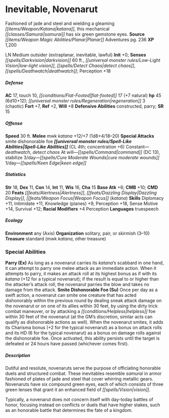 ﻿---
cssclass: [monsters]
title1: Inevitable, Novenarut
desc_short: Fashioned of jade and steel and wielding a gleaming katana, this mechanical
  samurai has six green gemstone eyes.
title2: Novenarut
CR: 4
sources:
- name: Planar Adventures
  page: 236
  link: http://paizo.com/products/btpya1am
XP: 1200
alignment: LN
size: Medium
type: outsider
subtypes:
- extraplanar
- inevitable
- lawful
initiative:
  bonus: 0
senses:
  darkvision: 60
  low-light vision: true
  detect chaos: true
  deathwatch: true
AC:
  AC: 17
  touch: 10
  flat_footed: 17
  components:
    natural: 7
HP:
  HP: 45
  long: 6d10+12
  regeneration: 3
  regeneration_weakness: chaotic
saves:
  fort: 7
  ref: 2
  will: 8
defensive_abilities:
- constructed
- parry
SR: 15
speeds:
  base: 30
attacks:
  melee:
  - - text: mwk katana +12/+7 (1d8+4/18-20)
      entries:
      - - damage: 1d8+4
          crit_range: 18-20
      attack: mwk katana
      bonus:
      - 12
      - 7
  special:
  - smite dishonorable foe
spell_like_abilities:
  entries:
  - name: deathwatch
    source: default
    freq: Constant
  - name: detect chaos
    source: default
    freq: Constant
  - name: command
    source: default
    freq: At will
    DC: 13
  - name: stabilize
    source: default
    freq: At will
  - name: cure moderate wounds
    source: default
    freq: 3/day
  - name: keen edge
    source: default
    freq: 1/day
  sources:
  - name: default
    CL: 4
    concentration: 6
ability_scores:
  STR: 18
  DEX: 11
  CON: 14
  INT: 11
  WIS: 16
  CHA: 15
BAB: 6
CMB: 10
CMD: 20
feats:
- name: Alertness
- name: Dazzling Display
- name: Weapon Focus (katana)
skills:
  Diplomacy: 11
  Intimidate: 11
  Knowledge (planes): 9
  Perception: 18
  Sense Motive: 14
  Survival: 12
  _racial_mods:
    Perception:
      _: 4
languages:
- truespeech
ecology:
  environment: any (Axis)
  organization: solitary, pair, or skirmish (3-10)
  treasure_type: standard
  treasure:
  - mwk katana
  - other treasure
special_abilities:
  Parry (Ex): As long as a novenarut carries its katana's scabbard in one hand, it
    can attempt to parry one melee attack as an immediate action. When it attempts
    to parry, it makes an attack roll at its highest bonus as if with its katana (+12
    for a typical novenarut); if the result is equal to or higher than the attacker's
    attack roll, the novenarut parries the blow and takes no damage from the attack.
  Smite Dishonorable Foe (Su): Once per day as a swift action, a novenarut can smite
    one creature that has acted dishonorably within the previous round by dealing
    sneak attack damage on the novenarut or on one of its allies within 30 feet, by
    using the dirty trick combat maneuver, or by attacking a helpless foe within 30
    feet of the novenarut (at the GM's discretion, similar acts can qualify as dishonorable
    actions as well). When the novenarut smites, it adds its Charisma bonus (+2 for
    the typical novenarut) as a bonus on attack rolls and its HD (6 for the typical
    novenarut) as a bonus on damage rolls against the dishonorable foe. Once activated,
    this ability persists until the target is defeated or 24 hours have passed (whichever
    comes first).
desc_long: |-
  Dutiful and resolute, novenaruts serve the purpose of officiating honorable duels and structured combat. These inevitables resemble samurai in armor fashioned of plates of jade and steel that cover whirring metallic gears. Novenaruts have six compound green eyes, each of which consists of three green lenses that grant it an enhanced field of vision.

   Typically, a novenarut does not concern itself with day-today battles of honor, focusing instead on conflicts or duels that have higher stakes, such as an honorable battle that determines the fate of a kingdom.

---

# Inevitable, Novenarut
Fashioned of jade and steel and wielding a gleaming _[[items/Weapon/Katana|katana]]_, this mechanical _[[classes/Samurai|samurai]]_ has six green gemstone eyes.
**Source** _[[items/Weapon Magic Abilities/Planar|Planar]]_ Adventures pg. 236
**XP** 1,200

LN Medium outsider (extraplanar, inevitable, lawful)
**Init** +0; **Senses** _[[spells/Darkvision|darkvision]]_ 60 ft., _[[universal monster rules/Low-Light Vision|low-light vision]]_, _[[spells/Detect Chaos|detect chaos]]_, _[[spells/Deathwatch|deathwatch]]_; Perception +18

##### Defense

**AC** 17, touch 10, _[[conditions/Flat-Footed|flat-footed]]_ 17 (+7 natural)
**hp** 45 (6d10+12); _[[universal monster rules/Regeneration|regeneration]]_ 3 (chaotic)
**Fort** +7, **Ref** +2, **Will** +8
**Defensive Abilities** constructed, parry; **SR** 15

##### Offense
**Speed** 30 ft.
**Melee** mwk _katana_ +12/+7 (1d8+4/18–20)
**Special Attacks** smite dishonorable foe
**_[[universal monster rules/Spell-Like Abilities|Spell-Like Abilities]]_** (CL 4th; concentration +6)
Constant—_deathwatch_, _detect chaos_
At will—_[[spells/Command|command]]_ (DC 13), stabilize
3/day—_[[spells/Cure Moderate Wounds|cure moderate wounds]]_
1/day—_[[spells/Keen Edge|keen edge]]_

##### Statistics
**Str** 18, **Dex** 11, **Con** 14, **Int** 11, **Wis** 16, **Cha** 15
**Base Atk** +6; **CMB** +10; **CMD** 20
**Feats** _[[feats/Alertness|Alertness]]_, _[[feats/Dazzling Display|Dazzling Display]]_, _[[feats/Weapon Focus|Weapon Focus]]_ (_katana_)
**Skills** Diplomacy +11, Intimidate +11, Knowledge (planes) +9, Perception +18, Sense Motive +14, Survival +12; **Racial Modifiers** +4 Perception
**Languages** truespeech

##### Ecology

**Environment** any (Axis)
**Organization** solitary, pair, or skirmish (3–10)
**Treasure** standard (mwk _katana_, other treasure)

### Special Abilities

**Parry (Ex)** As long as a novenarut carries its _katana_’s scabbard in one hand, it can attempt to parry one melee attack as an immediate action. When it attempts to parry, it makes an attack roll at its highest bonus as if with its _katana_ (+12 for a typical novenarut); if the result is equal to or higher than the attacker’s attack roll, the novenarut parries the blow and takes no damage from the attack.
**Smite Dishonorable Foe (Su)** Once per day as a swift action, a novenarut can smite one creature that has acted dishonorably within the previous round by dealing sneak attack damage on the novenarut or on one of its allies within 30 feet, by using the dirty trick combat maneuver, or by attacking a _[[conditions/Helpless|helpless]]_ foe within 30 feet of the novenarut (at the GM’s discretion, similar acts can qualify as dishonorable actions as well). When the novenarut smites, it adds its Charisma bonus (+2 for the typical novenarut) as a bonus on attack rolls and its HD (6 for the typical novenarut) as a bonus on damage rolls against the dishonorable foe. Once activated, this ability persists until the target is defeated or 24 hours have passed (whichever comes first).

##### Description

Dutiful and resolute, novenaruts serve the purpose of officiating honorable duels and structured combat. These inevitables resemble _samurai_ in armor fashioned of plates of jade and steel that cover whirring metallic gears. Novenaruts have six compound green eyes, each of which consists of three green lenses that grant it an enhanced field of _[[spells/Vision|vision]]_.

Typically, a novenarut does not concern itself with day-today battles of honor, focusing instead on conflicts or duels that have higher stakes, such as an honorable battle that determines the fate of a kingdom.